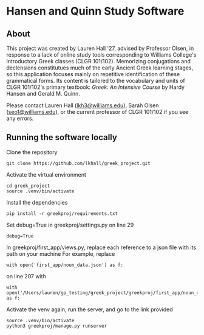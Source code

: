 # Hansen and Quinn Study Software
## About
This project was created by Lauren Hall '27, advised by Professor Olsen, in response to a lack of online study tools corresponding to Williams College's Introductory Greek classes (CLGR 101/102). Memorizing conjugations and declensions constitutues much of the early Ancient Greek learning stages, so this application focuses mainly on repetitive identification of these grammatical forms. Its content is tailored to the vocabulary and units of CLGR 101/102's primary textbook: *Greek: An Intensive Course* by Hardy Hansen and Gerald M. Quinn.

Please contact Lauren Hall (lkh3@williams.edu), Sarah Olsen (seo1@williams.edu), or the current professor of CLGR 101/102 if you see any errors.

## Running the software locally
Clone the repository
```
git clone https://github.com/lkhall/greek_project.git
```

Activate the virtual environment
```
cd greek_project
source .venv/bin/activate
```

Install the dependencies
```
pip install -r greekproj/requirements.txt
```

Set debug=True in greekproj/settings.py on line 29
```
debug=True
```

In greekproj/first_app/views.py, replace each reference to a json file with its path on your machine
For example, replace
```
with open('first_app/noun_data.json') as f:
```
on line 207 with 
```
with open('/Users/lauren/gp_testing/greek_project/greekproj/first_app/noun_data.json') as f:
```

Activate the venv again, run the server, and go to the link provided
```
source .venv/bin/activate
python3 greekproj/manage.py runserver
```
